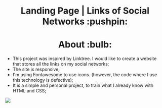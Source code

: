 <h1 align="center">Landing Page | Links of Social Networks :pushpin:
</h1>
<h1 align="center">About :bulb:</h1>
 
* This project was inspired by Linktree. I would like to create a website that stores all the links on my social networks;
* The site is responsive;
* I'm using Fontawesome to use icons. (however, the code where I use this technology is defective);
* It is a simple and personal project, to train what I already know with HTML and CSS;

![](https://github.com/dwyvid1/landing-page/blob/main/assets/landingpage-web.png)
